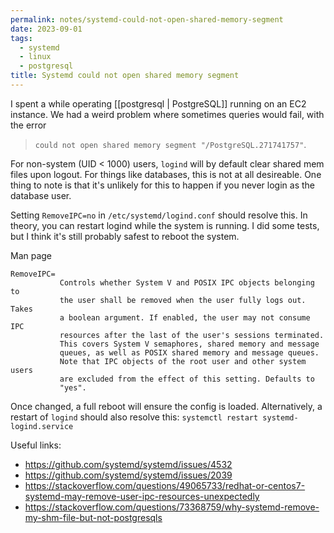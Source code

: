```yaml
---
permalink: notes/systemd-could-not-open-shared-memory-segment
date: 2023-09-01
tags:
  - systemd
  - linux
  - postgresql
title: Systemd could not open shared memory segment
---
```

I spent a while operating [[postgresql | PostgreSQL]] running on an EC2 instance. We had a weird problem where sometimes queries would fail, with the error

>  `could not open shared memory segment "/PostgreSQL.271741757"`.

For non-system (UID < 1000) users, `logind` will by default clear shared mem files upon logout. For things like databases, this is not at all desireable. One thing to note is that it's unlikely for this to happen if you never login as the database user.

Setting `RemoveIPC=no` in `/etc/systemd/logind.conf` should resolve this. In theory, you can restart logind while the system is running. I did some tests, but I think it's still probably safest to reboot the system.

Man page

```
RemoveIPC=
           Controls whether System V and POSIX IPC objects belonging to
           the user shall be removed when the user fully logs out. Takes
           a boolean argument. If enabled, the user may not consume IPC
           resources after the last of the user's sessions terminated.
           This covers System V semaphores, shared memory and message
           queues, as well as POSIX shared memory and message queues.
           Note that IPC objects of the root user and other system users
           are excluded from the effect of this setting. Defaults to
           "yes".
```

Once changed, a full reboot will ensure the config is loaded. Alternatively, a restart of `logind` should also resolve this: `systemctl restart systemd-logind.service`

Useful links: 

- https://github.com/systemd/systemd/issues/4532
- https://github.com/systemd/systemd/issues/2039
- https://stackoverflow.com/questions/49065733/redhat-or-centos7-systemd-may-remove-user-ipc-resources-unexpectedly
- https://stackoverflow.com/questions/73368759/why-systemd-remove-my-shm-file-but-not-postgresqls